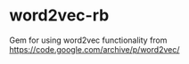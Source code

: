# word2vec-rb

Gem for using word2vec functionality from https://code.google.com/archive/p/word2vec/
